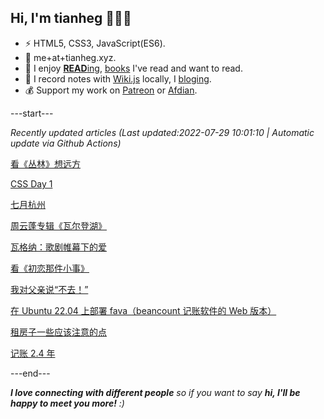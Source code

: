 
<h2>Hi, I'm tianheg 👋👨‍💻</h2>

- ⚡ HTML5, CSS3, JavaScript(ES6).
- 📧 me+at+tianheg.xyz.
- 📖 I enjoy [**READ**ing](https://www.yidajiabei.xyz/tags/reading/), [books](https://www.yidajiabei.xyz/read/) I've read and want to read.
- 📝 I record notes with [Wiki.js](https://js.wiki/) locally, I [bloging](https://www.yidajiabei.xyz).
- 💰 Support my work on [Patreon](https://www.patreon.com/tianheg) or [Afdian](https://afdian.net/@tianheg).

---start---

*Recently updated articles (Last updated:2022-07-29 10:01:10 | Automatic update via Github Actions)*

[看《丛林》想远方](https://www.yidajiabei.xyz/posts/jungle-2017/)

[CSS Day 1](https://www.yidajiabei.xyz/posts/css-day-1/)

[七月杭州](https://www.yidajiabei.xyz/posts/hangzhou-07/)

[周云蓬专辑《瓦尔登湖》](https://www.yidajiabei.xyz/posts/zhou-yun-peng-walden/)

[瓦格纳：歌剧帷幕下的爱](https://www.yidajiabei.xyz/posts/music-wagner-love-behind-the-curtain-of-opera/)

[看《初恋那件小事》](https://www.yidajiabei.xyz/posts/first-love/)

[我对父亲说“不去！”](https://www.yidajiabei.xyz/posts/dream-of-father/)

[在 Ubuntu 22.04 上部署 fava（beancount 记账软件的 Web 版本）](https://www.yidajiabei.xyz/posts/deploy-fava-on-ubuntu-22-04/)

[租房子一些应该注意的点](https://www.yidajiabei.xyz/posts/rent-house/)

[记账 2.4 年](https://www.yidajiabei.xyz/posts/bookkeeping-for-2.4-years/)

---end---

<em><b>I love connecting with different people</b> so if you want to say <b>hi, I'll be happy to meet you more!</b> :)</em>
